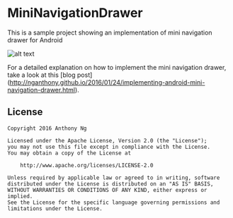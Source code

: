 # MiniNavigationDrawer
This is a sample project showing an implementation of mini navigation drawer for Android

![alt text](http://nganthony.github.io/images/android-mini-navigation-final.gif "Android mini navigation drawer")

For a detailed explanation on how to implement the mini navigation drawer, take a look at this [blog post] (http://nganthony.github.io/2016/01/24/implementing-android-mini-navigation-drawer.html).

## License

    Copyright 2016 Anthony Ng
    
    Licensed under the Apache License, Version 2.0 (the "License");
    you may not use this file except in compliance with the License.
    You may obtain a copy of the License at
    
        http://www.apache.org/licenses/LICENSE-2.0
    
    Unless required by applicable law or agreed to in writing, software
    distributed under the License is distributed on an "AS IS" BASIS,
    WITHOUT WARRANTIES OR CONDITIONS OF ANY KIND, either express or implied.
    See the License for the specific language governing permissions and
    limitations under the License.
